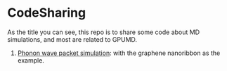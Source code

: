 # CodeSharing

As the title you can see, this repo is to share some code about MD simulations, and most are related to GPUMD. 

1. [Phonon wave packet simulation](./WavePacket-Simulation/WavePacketSimulation.ipynb): with the graphene nanoribbon as the example.